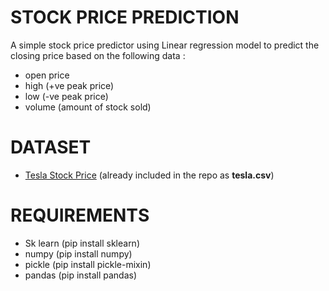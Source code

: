 # STOCK PRICE PREDICTION
A simple stock price predictor using Linear regression model to predict the closing price based on the following data :
- open price
- high (+ve peak price)
- low (-ve peak price)
- volume (amount of stock sold)

# DATASET 
- [Tesla Stock Price](https://www.kaggle.com/rpaguirre/tesla-stock-price)
(already included in the repo as <b>tesla.csv</b>) 

# REQUIREMENTS 
- Sk learn (pip install sklearn)
- numpy (pip install numpy)
- pickle (pip install pickle-mixin)
- pandas (pip install pandas)

